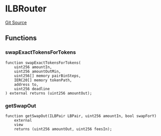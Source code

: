 # ILBRouter
[Git Source](https://github.com/Stake-for-Ukraine/sfu-savax/blob/1e5f9b7d7b2ef6672dfad852e7feb508635caac7/src/interfaces/ILBRouter.sol)


## Functions
### swapExactTokensForTokens


```solidity
function swapExactTokensForTokens(
    uint256 amountIn,
    uint256 amountOutMin,
    uint256[] memory pairBinSteps,
    IERC20[] memory tokenPath,
    address to,
    uint256 deadline
) external returns (uint256 amountOut);
```

### getSwapOut


```solidity
function getSwapOut(ILBPair LBPair, uint256 amountIn, bool swapForY)
    external
    view
    returns (uint256 amountOut, uint256 feesIn);
```

